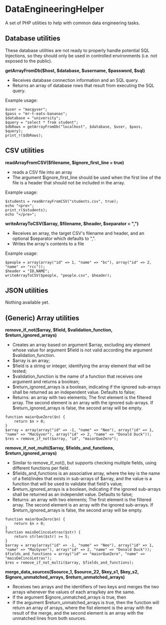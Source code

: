 # DataEngineeringHelper

A set of PHP utilities to help with common data engineering tasks.

## Database utilities

These database utilities are not ready to properly handle potential SQL Injections, so they should only be used in controlled environments (i.e. not exposed to the 
public).

**getArrayFromDb($host, $database, $username, $password, $sql)**
- Receives database connection information and an SQL query.
- Returns an array of database rows that result from executing the SQL query.

Example usage:
```
$user = "macgyver";
$pass = "mr-t-eats-bananas";
$database = "university";
$query = "select * from student";
$dbRows = getArrayFromDb("localhost", $database, $user, $pass, $query);
print_r($dbRows);
```

## CSV utilities

**readArrayFromCSV($filename, $ignore_first_line = true)**
- reads a CSV file into an array
- The argument $ignore_first_line should be used when the first line of the file is a header that should not be included in the array.

Example usage:
```
$students = readArrayFromCSV("students.csv", true);
echo "<pre>";
print_r($students);
echo "</pre>";
```

**writeArrayToCSV($array, $filename, $header, $separator = ",")**
- Receives an array, the target CSV's filename and header, and an optional $separator which defaults to ",".
- Writes the array's contents to a file

Example usage:
```
$people = array(array("id" => 1, "name" => "bc"), array("id" => 2, "name" => "rcc"));
$header = "ID,NAME";
writeArrayToCSV($people, "people.csv", $header);
```

## JSON utilities
Nothing available yet.

## (Generic) Array utilities
**remove_if_not($array, $field, $validation_function, $return_ignored_arrays)**
- Creates an array based on argument $array, excluding any element whose value for argument $field is not valid according the argument $validation_function.
- $array is an array;
- $field is a string or integer, identifying the array element that will be tested;
- $validation_function is the name of a function that receives one argument and returns a boolean;
- $return_ignored_arrays is a boolean, indicating if the ignored sub-arrays shall be returned as an independent value. Defaults to false;
- Returns: an array with two elements; The first element is the filtered array. The second element is an array with the ignored sub-arrays. If $return_ignored_arrays
is false, the second array will be empty.

```Example usage:
function maiorQueZero($n) {
	return $n > 0;
}
$array = array(array("id" => -1, "name" => "Neo"), array("id" => 1, "name" => "MacGyver"), array("id" => 2, "name" => "Donald Duck"));
$res = remove_if_not($array, "id", "maiorQueZero");
```

**remove_if_not_multi($array, $fields_and_functions, $return_ignored_arrays)**
- Similar to remove_if_not(), but supports checking multiple fields, using different functions per field.
- $fields_and_functions is an associative array, where the key is the name of a field/index that exists in sub-arrays of $array, and the value is a function that
will be used to validate that field's value;
- $return_ignored_arrays is a boolean, indicating if the ignored sub-arrays shall be returned as an independet value. Defaults to false;
- Returns: an array with two elements; The first element is the filtered array. The second element is an array with the ignored sub-arrays. If $return_ignored_arrays
is false, the second array will be empty.

```Example usage:
function maiorQueZero($n) {
	return $n > 0;
}
function maisDeCincoLetras($str) {
	return strlen($str) >= 5;
}
$array = array(array("id" => -1, "name" => "Neo"), array("id" => 1, "name" => "MacGyver"), array("id" => 2, "name" => "Donald Duck"));
$fields_and_functions = array("id" => "maiorQueZero", "name" => "maisDeCincoLetras");
$res = remove_if_not_multi($array, $fields_and_functions);
```

**merge_data_sources($source_1, $source_22, $key_s1, $key_s2, $ignore_unmatched_arrays, $return_unmatched_arrays)**
- Receives two arrays and the identifiers of two keys and merges the two arrays whenever the values of each array/key are the same.
- If the argument $ignore_unmatched_arrays is true, then 
- If the argument $return_unmatched_arrays is true, then the function will return an array of arrays, where 
the fist element is the array with the result of the merge, and the second element is an array with the unmatched lines from both sources.

